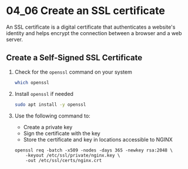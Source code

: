 # 04_06 Create an SSL certificate

An SSL certificate is a digital certificate that authenticates a website's identity and helps encrypt the connection between a browser and a web server.

## Create a Self-Signed SSL Certificate
1. Check for the `openssl` command on your system

    ```BASH
    which openssl
    ```

2. Install `openssl` if needed

    ```BASH
    sudo apt install -y openssl
    ```

3. Use the following command to:
    - Create a private key
    - Sign the certificate with the key
    - Store the certificate and key in locations accessible to NGINX

    ```
    openssl req -batch -x509 -nodes -days 365 -newkey rsa:2048 \
        -keyout /etc/ssl/private/nginx.key \
        -out /etc/ssl/certs/nginx.crt
    ```
